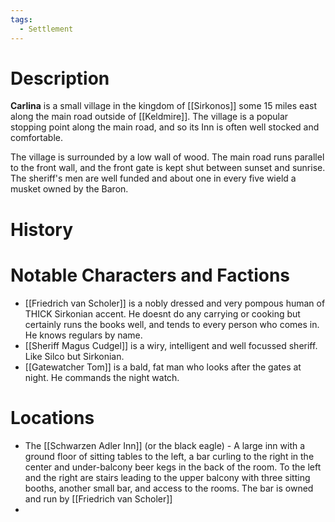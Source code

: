 ```yaml
---
tags:
  - Settlement
---
```

# Description
**Carlina** is a small village in the kingdom of [[Sirkonos]] some 15 miles east along the main road outside of [[Keldmire]]. The village is a popular stopping point along the main road, and so its Inn is often well stocked and comfortable.

The village is surrounded by a low wall of wood. The main road runs parallel to the front wall, and the front gate is kept shut between sunset and sunrise. The sheriff's men are well funded and about one in every five wield a musket owned by the Baron.
# History

# Notable Characters and Factions

- [[Friedrich van Scholer]] is a nobly dressed and very pompous human of THICK Sirkonian accent. He doesnt do any carrying or cooking but certainly runs the books well, and tends to every person who comes in. He knows regulars by name.
- [[Sheriff Magus Cudgel]] is a wiry, intelligent and well focussed sheriff. Like Silco but Sirkonian.
- [[Gatewatcher Tom]] is a bald, fat man who looks after the gates at night. He commands the night watch.

# Locations

- The [[Schwarzen Adler Inn]] (or the black eagle) - A large inn with a ground floor of sitting tables to the left, a bar curling to the right in the center and under-balcony beer kegs in the back of the room. To the left and the right are stairs leading to the upper balcony with three sitting booths, another small bar, and access to the rooms. The bar is owned and run by [[Friedrich van Scholer]]
- 
